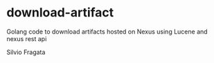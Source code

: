 # download-artifact
Golang code to download artifacts hosted on Nexus using Lucene and nexus rest api


Silvio Fragata
